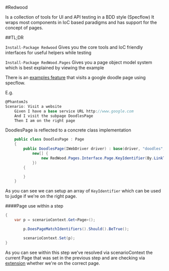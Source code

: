 #Redwood

Is a collection of tools for UI and API testing in a BDD style (Specflow)
It wraps most components in IoC based paradigms and has support for the concept of pages.

##TL;DR

`Install-Package Redwood`
Gives you the core tools and IoC friendly interfaces for useful helpers while testing

`Install-Package RedWood.Pages`
Gives you a page object model system which is best explained by viewing the example


There is an [examples feature](https://github.com/AlexsJones/RedWood/tree/master/RedWood.SpecFlow/Features) that visits a google doodle page using specflow.

E.g.

```C#
@PhantomJs
Scenario: Visit a website
	Given I have a base service URL http://www.google.com
	And I visit the subpage DoodlesPage
	Then I am on the right page
```

DoodlesPage is reflected to a concrete class implementation
```C#
    public class DoodlesPage : Page
    {
        public DoodlesPage(IWebDriver driver) : base(driver, "doodles", 
            new[] {
                new RedWood.Pages.Interface.Page.KeyIdentifier(By.LinkText("Doodles Archive"))
            })
        {

        }
    }
```

As you can see we can setup an array of `KeyIdentifier` which can be used to judge if we're on the right page.

####Page use within a step

```C#
{
  	var p = scenarioContext.Get<Page>();

        p.DoesPageMatchIdentifiers().Should().BeTrue();

        scenarioContext.Set(p);
}
```

As you can see within this step we've resolved via scenarioContext the current Page that was set in the previous step and are checking via [extension](https://github.com/AlexsJones/RedWood/blob/master/RedWood.Pages/Extensions/Page/PageObjectExtensions.cs) whether we're on the correct page.

